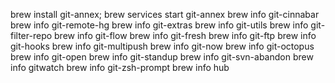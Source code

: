 brew install git-annex; brew services start git-annex
brew info git-cinnabar
brew info git-remote-hg
brew info git-extras
brew info git-utils
brew info git-filter-repo
brew info git-flow
brew info git-fresh
brew info git-ftp
brew info git-hooks
brew info git-multipush
brew info git-now
brew info git-octopus
brew info git-open
brew info git-standup
brew info git-svn-abandon
brew info gitwatch
brew info git-zsh-prompt
brew info hub
